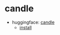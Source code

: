 # candle

- huggingface: [candle](https://github.com/huggingface/candle)
  - [install](https://huggingface.github.io/candle/index.html)

